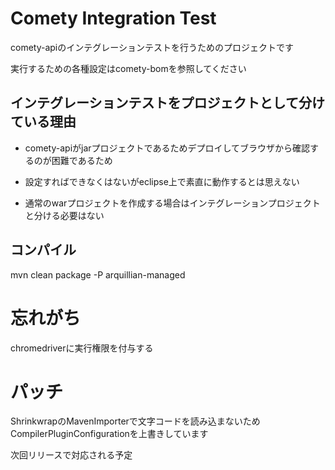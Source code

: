 # Comety Integration Test
comety-apiのインテグレーションテストを行うためのプロジェクトです

実行するための各種設定はcomety-bomを参照してください

## インテグレーションテストをプロジェクトとして分けている理由

* comety-apiがjarプロジェクトであるためデプロイしてブラウザから確認するのが困難であるため
* 設定すればできなくはないがeclipse上で素直に動作するとは思えない

* 通常のwarプロジェクトを作成する場合はインテグレーションプロジェクトと分ける必要はない

## コンパイル
mvn clean package -P arquillian-managed

# 忘れがち
chromedriverに実行権限を付与する

# パッチ
ShrinkwrapのMavenImporterで文字コードを読み込まないため
CompilerPluginConfigurationを上書きしています

次回リリースで対応される予定
 